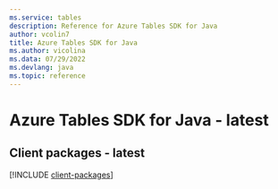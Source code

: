 ```yaml
---
ms.service: tables
description: Reference for Azure Tables SDK for Java
author: vcolin7
title: Azure Tables SDK for Java
ms.author: vicolina
ms.data: 07/29/2022
ms.devlang: java
ms.topic: reference
---
```

# Azure Tables SDK for Java - latest

## Client packages - latest
[!INCLUDE [client-packages](tables-client-index.md)]
